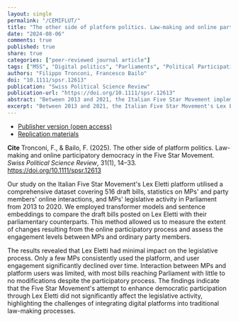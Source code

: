 ```yaml
---
layout: single
permalink: "/CEMIFLUT/"
title: "The other side of platform politics. Law-making and online participatory democracy in the Five Star Movement"
date: "2024-08-06"
comments: true
published: true
share: true
categories: ["peer-reviewed journal article"]
tags: ["M5S", "Digital politics", "Parliaments", "Political Participation", "Social Media", "Transformer Models"]
authors: "Filippo Tronconi, Francesco Bailo"
doi: "10.1111/spsr.12613"
publication: "Swiss Political Science Review"
publication-url: "https://doi.org/10.1111/spsr.12613"
abstract: "Between 2013 and 2021, the Italian Five Star Movement implemented an advanced tool, Lex Eletti, to enhance citizens' online participation in law-making. Elected representatives had to present their draft bills on the party's platform before introducing them in Parliament, allowing ordinary party members to discuss them and suggest modifications. This paper investigates the impact of the Lex Eletti platform on participatory democracy in law-making using text analysis and sentence embeddings to compare draft bills and their parliamentary counterparts. Our analysis of a comprehensive dataset, also including statistics about MPs' and party members' online interactions and MPs' legislative activity in Parliament, reveals that the platform had minimal impact: only a few MPs engaged with it, and user attention for bills on Lex Eletti decreased over time. Interaction between platform users and MPs was also limited. Most bills reached Parliament with little to no modifications, irrespective of platform engagement levels. The Five Star Movement's attempt to foster democratic participation through this platform did not significantly affect law-making activity."
excerpt: "Between 2013 and 2021, the Italian Five Star Movement's Lex Eletti platform aimed to enhance citizens' online participation in law-making by requiring elected representatives to present draft bills on the party's platform for discussion and modification by ordinary party members before introducing them in Parliament, but an analysis using text analysis and sentence embeddings revealed that the platform had minimal impact, with limited MP engagement, declining user attention, and most bills reaching Parliament unchanged."
---
```


* [Publisher version (open access)](https://doi.org/10.1111/spsr.12613) 
* [Replication materials](https://doi.org/10.7910/DVN/95F88)

**Cite** Tronconi, F., & Bailo, F. (2025). The other side of platform politics. Law-making and online participatory democracy in the Five Star Movement. *Swiss Political Science Review*, 31(1), 14–33. https://doi.org/10.1111/spsr.12613


Our study on the Italian Five Star Movement's Lex Eletti platform utilised a comprehensive dataset covering 516 draft bills, statistics on MPs' and party members' online interactions, and MPs' legislative activity in Parliament from 2013 to 2020. We employed transformer models and sentence embeddings to compare the draft bills posted on Lex Eletti with their parliamentary counterparts. This method allowed us to measure the extent of changes resulting from the online participatory process and assess the engagement levels between MPs and ordinary party members.

The results revealed that Lex Eletti had minimal impact on the legislative process. Only a few MPs consistently used the platform, and user engagement significantly declined over time. Interaction between MPs and platform users was limited, with most bills reaching Parliament with little to no modifications despite the participatory process. The findings indicate that the Five Star Movement's attempt to enhance democratic participation through Lex Eletti did not significantly affect the legislative activity, highlighting the challenges of integrating digital platforms into traditional law-making processes.

